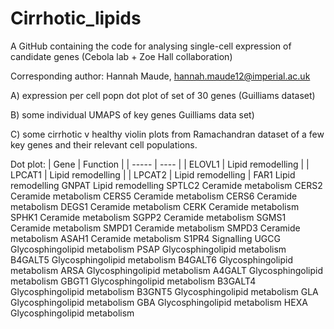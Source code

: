 # Cirrhotic_lipids
A GitHub containing the code for analysing single-cell expression of candidate genes (Cebola lab + Zoe Hall collaboration)

Corresponding author: Hannah Maude, hannah.maude12@imperial.ac.uk



A) expression per cell popn dot plot of set of 30 genes (Guilliams dataset)

B) some individual UMAPS of key genes Guilliams data set)

C) some cirrhotic v healthy violin plots from Ramachandran dataset of a few key genes and their relevant cell populations.

Dot plot:
| Gene  | Function |
| ----- | ---- |
| ELOVL1 | Lipid remodelling |
| LPCAT1 | Lipid remodelling |
| LPCAT2 | Lipid remodelling |
FAR1	Lipid remodelling
GNPAT	Lipid remodelling
SPTLC2	Ceramide metabolism
CERS2	Ceramide metabolism
CERS5	Ceramide metabolism
CERS6	Ceramide metabolism
DEGS1	Ceramide metabolism
CERK	Ceramide metabolism
SPHK1	Ceramide metabolism
SGPP2	Ceramide metabolism
SGMS1	Ceramide metabolism
SMPD1	Ceramide metabolism
SMPD3	Ceramide metabolism
ASAH1	Ceramide metabolism
S1PR4	Signalling
UGCG	Glycosphingolipid metabolism
PSAP	Glycosphingolipid metabolism
B4GALT5	Glycosphingolipid metabolism
B4GALT6	Glycosphingolipid metabolism
ARSA	Glycosphingolipid metabolism
A4GALT	Glycosphingolipid metabolism
GBGT1	Glycosphingolipid metabolism
B3GALT4	Glycosphingolipid metabolism
B3GNT5	Glycosphingolipid metabolism
GLA	Glycosphingolipid metabolism
GBA	Glycosphingolipid metabolism
HEXA	Glycosphingolipid metabolism
